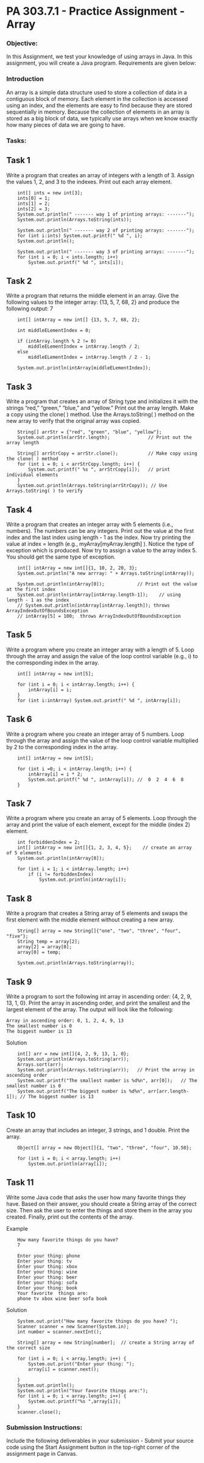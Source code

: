# PA 303.7.1 - Practice Assignment - Array

### Objective:
In this Assignment, we test your knowledge of using arrays in Java.
In this assignment, you will create a Java program. Requirements are given below:

### Introduction
An array is a simple data structure used to store a collection of data in a contiguous block of memory. Each element in the collection is accessed using an index, and the elements are easy to find because they are stored sequentially in memory.
Because the collection of elements in an array is stored as a big block of data, we typically use arrays when we know exactly how many pieces of data we are going to have.


### Tasks:
## Task 1
Write a program that creates an array of integers with a length of 3. Assign the values 1, 2, and 3 to the indexes. Print out each array element.

        int[] ints = new int[3];
        ints[0] = 1;
        ints[1] = 2;
        ints[2] = 3;
        System.out.println(" ------- way 1 of printing arrays: -------");
        System.out.println(Arrays.toString(ints));

        System.out.println(" ------- way 2 of printing arrays: -------");
        for (int i:ints) System.out.printf(" %d ", i);
        System.out.println();

        System.out.println(" ------- way 3 of printing arrays: -------");
        for (int i = 0; i < ints.length; i++)
            System.out.printf(" %d ", ints[i]);

## Task 2
Write a program that returns the middle element in an array. Give the following values to the integer array: {13, 5, 7, 68, 2} and produce the following output: 7

        int[] intArray = new int[] {13, 5, 7, 68, 2};

        int middleELementIndex = 0;

        if (intArray.length % 2 != 0)
            middleELementIndex = intArray.length / 2;
        else
            middleELementIndex = intArray.length / 2 - 1;

        System.out.println(intArray[middleELementIndex]);

## Task 3
Write a program that creates an array of String type and initializes it with the strings “red,” “green,” “blue,” and “yellow.” Print out the array length. Make a copy using the clone( ) method. Use the Arrays.toString( ) method on the new array to verify that the original array was copied.

        String[] arrStr = {"red", "green", "blue", "yellow"};
        System.out.println(arrStr.length);              // Print out the array length

        String[] arrStrCopy = arrStr.clone();           // Make copy using the clone( ) method
        for (int i = 0; i < arrStrCopy.length; i++) {
            System.out.printf(" %s ", arrStrCopy[i]);   // print individual elements
        }
        System.out.println(Arrays.toString(arrStrCopy)); // Use Arrays.toString( ) to verify

## Task 4
Write a program that creates an integer array with 5 elements (i.e., numbers). The numbers can be any integers.  Print out the value at the first index and the last index using length - 1 as the index. Now try printing the value at index = length (e.g., myArray[myArray.length] ).  Notice the type of exception which is produced. Now try to assign a value to the array index 5. You should get the same type of exception.

        int[] intArray = new int[]{1, 10, 2, 20, 3};
        System.out.println("A new arrray: " + Arrays.toString(intArray));

        System.out.println(intArray[0]);            // Print out the value at the first index
        System.out.println(intArray[intArray.length-1]);    // using length - 1 as the index
        // System.out.println(intArray[intArray.length]); throws ArrayIndexOutOfBoundsException
        // intArray[5] = 100;  throws ArrayIndexOutOfBoundsException

## Task 5
Write a program where you create an integer array with a length of 5. Loop through the array and assign the value of the loop control variable (e.g., i) to the corresponding index in the array.

        int[] intArray = new int[5];

        for (int i = 0; i < intArray.length; i++) {
            intArray[i] = i;
        }
        for (int i:intArray) System.out.printf(" %d ", intArray[i]);

## Task 6
Write a program where you create an integer array of 5 numbers. Loop through the array and assign the value of the loop control variable multiplied by 2 to the corresponding index in the array.

        int[] intArray = new int[5];

        for (int i =0; i < intArray.length; i++) {
            intArray[i] = i * 2;
            System.out.printf(" %d ", intArray[i]); //  0  2  4  6  8
        }

## Task 7
Write a program where you create an array of 5 elements. Loop through the array and print the value of each element, except for the middle (index 2) element.

        int forbiddenIndex = 2;
        int[] intArray = new int[]{1, 2, 3, 4, 5};    // create an array of 5 elements
        System.out.println(intArray[0]);

        for (int i = 1; i < intArray.length; i++)
            if (i != forbiddenIndex)
                System.out.println(intArray[i]);

## Task 8
Write a program that creates a String array of 5 elements and swaps the first element with the middle element without creating a new array.

        String[] array = new String[]{"one", "two", "three", "four", "five"};
        String temp = array[2];
        array[2] = array[0];
        array[0] = temp;

        System.out.println(Arrays.toString(array));

## Task 9
Write a program to sort the following int array in ascending order: {4, 2, 9, 13, 1, 0}. Print the array in ascending order, and print the smallest and the largest element of the array. The output will look like the following:

    Array in ascending order: 0, 1, 2, 4, 9, 13
    The smallest number is 0
    The biggest number is 13

Solution

        int[] arr = new int[]{4, 2, 9, 13, 1, 0};
        System.out.println(Arrays.toString(arr));
        Arrays.sort(arr);
        System.out.println(Arrays.toString(arr));   // Print the array in ascending order
        System.out.printf("The smallest number is %d%n", arr[0]);   // The smallest number is 0
        System.out.printf("The biggest number is %d%n", arr[arr.length-1]); // The biggest number is 13

## Task 10
Create an array that includes an integer, 3 strings, and 1 double. Print the array.

        Object[] array = new Object[]{1, "two", "three", "four", 10.50};

        for (int i = 0; i < array.length; i++)
            System.out.println(array[i]);

## Task 11
Write some Java code that asks the user how many favorite things they have. Based on their answer, you should create a String array of the correct size. Then ask the user to enter the things and store them in the array you created. Finally, print out the contents of the array.

Example

        How many favorite things do you have?
        7
        
        Enter your thing: phone
        Enter your thing: tv
        Enter your thing: xbox
        Enter your thing: wine
        Enter your thing: beer
        Enter your thing: sofa
        Enter your thing: book
        Your favorite  things are:
        phone tv xbox wine beer sofa book

Solution

        System.out.print("How many favorite things do you have? ");
        Scanner scanner = new Scanner(System.in);
        int number = scanner.nextInt();

        String[] array = new String[number];  // create a String array of the correct size

        for (int i = 0; i < array.length; i++) {
            System.out.print("Enter your thing: ");
            array[i] = scanner.next();

        }
        System.out.println();
        System.out.println("Your favorite things are:");
        for (int i = 0; i < array.length; i++) {
            System.out.printf("%s ",array[i]);
        }
        scanner.close();

### Submission Instructions:
Include the following deliverables in your submission -
Submit your source code using the Start Assignment button in the top-right corner of the assignment page in Canvas.